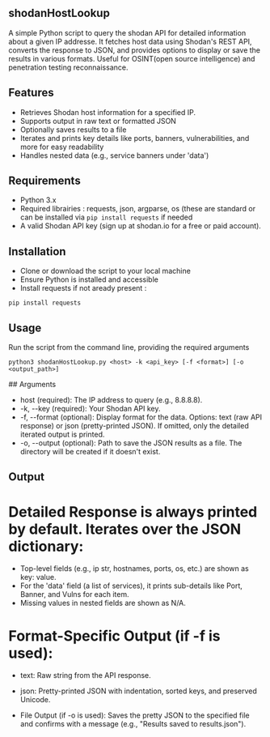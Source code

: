 ## shodanHostLookup

A simple Python script to query the shodan API for detailed information about a given IP addresse.
It fetches host data using Shodan's REST API, converts the response to JSON, and provides options to display or save the results in various formats.
Useful for OSINT(open source intelligence) and penetration testing reconnaissance.

## Features

- Retrieves Shodan host information for a specified IP.
- Supports output in raw text or formatted JSON
- Optionally saves results to a file
- Iterates and prints key details like ports, banners, vulnerabilities, and more for easy readability
- Handles nested data (e.g., service banners under 'data')

## Requirements

- Python 3.x
- Required librairies : requests, json, argparse, os (these are standard or can be installed via
`pip install requests` if needed
- A valid Shodan API key (sign up at shodan.io for a free or paid account).

## Installation

- Clone or download the script to your local machine
- Ensure Python is installed and accessible
- Install requests if not aready present :

`pip install requests`

## Usage

Run the script from the command line, providing the required arguments

`python3 shodanHostLookup.py <host> -k <api_key> [-f <format>] [-o <output_path>]`

## Arguments

- host (required): The IP address to query (e.g., 8.8.8.8).
- -k, --key (required): Your Shodan API key.
- -f, --format (optional): Display format for the data. Options: text (raw API response) or json (pretty-printed JSON). If omitted, only the detailed iterated output is printed.
- -o, --output (optional): Path to save the JSON results as a file. The directory will be created if it doesn't exist.

## Output

# Detailed Response is always printed by default. Iterates over the JSON dictionary:

- Top-level fields (e.g., ip str, hostnames, ports, os, etc.) are shown as key: value.
- For the 'data' field (a list of services), it prints sub-details like Port, Banner, and Vulns for each item.
- Missing values in nested fields are shown as N/A.

# Format-Specific Output (if -f is used):

- text: Raw string from the API response.
- json: Pretty-printed JSON with indentation, sorted keys, and preserved Unicode.

- File Output (if -o is used): Saves the pretty JSON to the specified file and confirms with a message (e.g., "Results saved to results.json").


